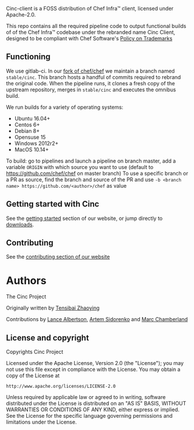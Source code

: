 Cinc-client is a FOSS distribution of Chef Infra&trade; client, licensed under Apache-2.0.

This repo contains all the required pipeline code to output functional builds of of the Chef Infra&trade; codebase under the rebranded name Cinc Client, designed to be compliant with Chef Software's [Policy on Trademarks](https://www.chef.io/trademark-policy/)

## Functioning

We use gitlab-ci. In our [fork of chef/chef](https://gitlab.com/cinc-project/upstream/chef) we maintain a branch named `stable/cinc`. This branch hosts a handful of commits required to rebrand the original code. When the pipeline runs, it clones a fresh copy of the upstream repository, merges in `stable/cinc` and executes the omnibus build.

We run builds for a variety of operating systems:
- Ubuntu 16.04+
- Centos 6+
- Debian 8+
- Opensuse 15
- Windows 2012r2+
- MacOS 10.14+

To build: go to pipelines and launch a pipeline on branch master, add a variable `ORIGIN` with which source you want to use (default to https://github.com/chef/chef on master branch)
To use a specific branch or a PR as source, find the branch and source of the PR and use `-b <branch name> https://github.com/<author>/chef` as value

## Getting started with Cinc

See the [getting started](https://www.cinc.sh/start/) section of our website, or jump directly to [downloads](http://downloads.cinc.sh/files/stable/cinc/).

## Contributing

See the [contributing section of our website](https://www.cinc.sh/contributing/)

# Authors

The Cinc Project

Originally written by [Tensibai Zhaoying](mailto:tensibai@iabis.net)

Contributions by [Lance Albertson](lance@osuosl.org), [Artem Sidorenko](artem@posteo.de) and [Marc Chamberland](chamberland.marc@gmail.com)

## License and copyright

Copyrights Cinc Project

Licensed under the Apache License, Version 2.0 (the "License");
you may not use this file except in compliance with the License.
You may obtain a copy of the License at

    http://www.apache.org/licenses/LICENSE-2.0

Unless required by applicable law or agreed to in writing, software
distributed under the License is distributed on an "AS IS" BASIS,
WITHOUT WARRANTIES OR CONDITIONS OF ANY KIND, either express or implied.
See the License for the specific language governing permissions and
limitations under the License.

